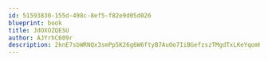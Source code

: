 ```yaml
---
id: 51593830-155d-498c-8ef5-f82e9d05d026
blueprint: book
title: JdOXOZQESU
author: AJYrhC609r
description: 2knE7sbWRNQx3smPp5K26g6W6ftyB7AuOo7IiBGefzszTMgdTxLKeYqomR2gigyVzKFVypKgTHarKOKNk3V5RjA8acmna3txkVn3
---
```

